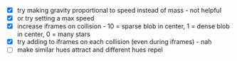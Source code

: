 - [x] try making gravity proportional to speed instead of mass - not helpful
- [x] or try setting a max speed
- [x] increase iframes on collision - 10 = sparse blob in center, 1 = dense blob in center, 0 = many stars
- [x] try adding to iframes on each collision (even during iframes) - nah
- [ ] make similar hues attract and different hues repel
